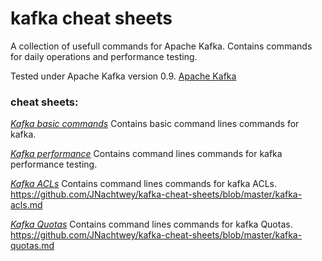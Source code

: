 # kafka cheat sheets
 A collection of usefull commands for Apache Kafka.
 Contains commands for daily operations and performance testing.

Tested under Apache Kafka version 0.9. [Apache Kafka](https://kafka.apache.org/)

### cheat sheets: ##
*[Kafka basic commands](https://github.com/JNachtwey/kafka-cheat-sheets/blob/master/kafka-basics.md)*
Contains basic command lines commands for kafka.


*[Kafka performance](https://github.com/JNachtwey/kafka-cheat-sheets/blob/master/kafka-performance.md)*
Contains command lines commands for kafka performance testing.

*[Kafka ACLs]()*
Contains command lines commands for kafka ACLs.
https://github.com/JNachtwey/kafka-cheat-sheets/blob/master/kafka-acls.md

*[Kafka Quotas]()*
Contains command lines commands for kafka Quotas.
https://github.com/JNachtwey/kafka-cheat-sheets/blob/master/kafka-quotas.md
